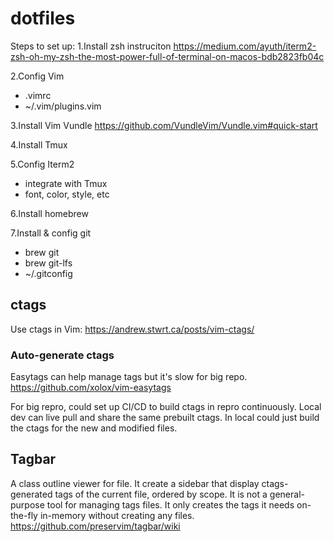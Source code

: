 # dotfiles

Steps to set up:
1.Install zsh instruciton
https://medium.com/ayuth/iterm2-zsh-oh-my-zsh-the-most-power-full-of-terminal-on-macos-bdb2823fb04c

2.Config Vim
- .vimrc
- ~/.vim/plugins.vim

3.Install Vim Vundle
https://github.com/VundleVim/Vundle.vim#quick-start

4.Install Tmux

5.Config Iterm2
- integrate with Tmux
- font, color, style, etc

6.Install homebrew

7.Install & config git
- brew git
- brew git-lfs
- ~/.gitconfig


## ctags
Use ctags in Vim: https://andrew.stwrt.ca/posts/vim-ctags/

### Auto-generate ctags

Easytags can help manage tags but it's slow for big repo.
https://github.com/xolox/vim-easytags

For big repro, could set up CI/CD to build ctags in repro continuously. Local dev can live pull and share the same prebuilt ctags.  In local could just build the ctags for the new and modified files.

## Tagbar
A class outline viewer for file. It create a sidebar that display ctags-generated tags of the current file, ordered by scope.
It is not a general-purpose tool for managing tags files. It only creates the tags it needs on-the-fly in-memory without creating any files.
https://github.com/preservim/tagbar/wiki
